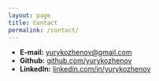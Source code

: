 ```yaml
---
layout: page
title: Contact
permalink: /contact/
---
```


* **E-mail:** [yurykozhenov@gmail.com](mailto:yurykozhenov@gmail.com)
* **Github:** [github.com/yurykozhenov](https://github.com/yurykozhenov)
* **LinkedIn:** [linkedin.com/in/yurykozhenov](https://linkedin.com/in/yurykozhenov)
